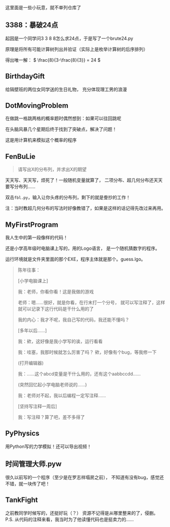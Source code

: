 这里面是一些小玩意，就不单列仓库了

## 3388：暴破24点

起因是一个同学问3 3 8 8怎么求24点，于是写了一个brute24.py

原理是将所有可能计算树列出并验证（实际上是枚举计算树的后序排列）

得出唯一解： $ \frac{8}{3-\frac{8}{3}} = 24 $

## BirthdayGift

给隔壁班的两位女同学送的生日礼物，
充分体现理工男的浪漫

## DotMovingProblem

在做跳一格跳两格的概率题时偶然想到：如果可以往回跳呢

在头脑风暴几个星期后终于找到了突破点，解决了问题！

这是用计算机来模拟这个概率的程序

## FenBuLie

> 请写出X的分布列，并求出X的期望

天天写、天天写，烦死了！一般随机变量就算了，
二项分布、超几何分布还天天要写分布列……

双击`fbl.py`，输入让你头疼的分布列，剩下的就是誊抄的工作！

注：当时教超几何分布的写法时好像教错了，如果是这样的话记得先改过来再用。

## MyFirstProgram

我人生中的第一段像样的代码！

还是小学高年级时电脑课上写的，用的Logo语言，
是一个随机猜数字的程序。

运行环境就是文件夹里面的那个EXE，程序主体就是那个。guess.lgo。

> 陈年往事：
>
> [小学电脑课上]
>
> 我：老师，你看你看！这是我做的游戏
>
> 老师：嗯……很好，就是你看，在行末打一个分号，
> 就可以写注释了，这样就可以记录下这行代码是干什么用的了
>
> 我的内心：我才不呢，我自己写的代码，我还能不懂吗？
>
> [多年以后……]
>
> 我：欸，这好像是我小学写的诶，运行看看
>
> 我：哇塞，我那时候就怎么厉害了吗？
> 欸，好像有个bug，等我修一下
>
> (打开编辑器)
>
> 我：……这个abcd变量是干什么用的，还有这个aabbccdd……
>
> (突然回忆起小学电脑老师说的……)
>
> 我：老师对不起，我以后编程一定写注释……
>
> [坚持写注释一周后]
>
> 我：写注释？算了吧，差不多得了

## PyPhysics

用Python写的力学模拟！还可以导出视频！

## 时间管理大师.pyw

很久以前写的一个程序（至少是在罗志祥塌房之前），
不知道有没有bug，感觉还不错，就一块传了吧！

## TankFight

之前教同学时候写的，还挺好玩（？）
资源不记得是从哪里整来的了，侵删。
P.S. 从代码的注释来看，我当时为了他读懂代码也是挺卖力的……
